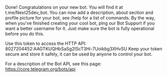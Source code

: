 Done! Congratulations on your new bot. You will find it at t.me/Next25dev_bot. You can now add a description, about section and profile picture for your bot, see /help for a list of commands. By the way, when you've finished creating your cool bot, ping our Bot Support if you want a better username for it. Just make sure the bot is fully operational before you do this.

Use this token to access the HTTP API:
8027204452:AAGTKUQHbSaSg2IScT3Hi-7Uoikbg3XHvSU
Keep your token secure and store it safely, it can be used by anyone to control your bot.

For a description of the Bot API, see this page: https://core.telegram.org/bots/api